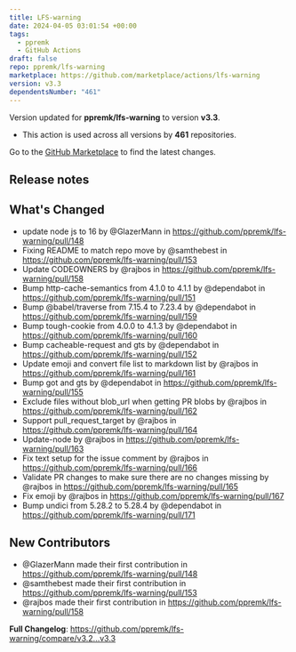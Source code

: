 ```yaml
---
title: LFS-warning
date: 2024-04-05 03:01:54 +00:00
tags:
  - ppremk
  - GitHub Actions
draft: false
repo: ppremk/lfs-warning
marketplace: https://github.com/marketplace/actions/lfs-warning
version: v3.3
dependentsNumber: "461"
---
```



Version updated for **ppremk/lfs-warning** to version **v3.3**.
- This action is used across all versions by **461** repositories.

Go to the [GitHub Marketplace](https://github.com/marketplace/actions/lfs-warning) to find the latest changes.

## Release notes

## What's Changed
* update node js to 16 by @GlazerMann in https://github.com/ppremk/lfs-warning/pull/148
* Fixing README to match repo move by @samthebest in https://github.com/ppremk/lfs-warning/pull/153
* Update CODEOWNERS by @rajbos in https://github.com/ppremk/lfs-warning/pull/158
* Bump http-cache-semantics from 4.1.0 to 4.1.1 by @dependabot in https://github.com/ppremk/lfs-warning/pull/151
* Bump @babel/traverse from 7.15.4 to 7.23.4 by @dependabot in https://github.com/ppremk/lfs-warning/pull/159
* Bump tough-cookie from 4.0.0 to 4.1.3 by @dependabot in https://github.com/ppremk/lfs-warning/pull/160
* Bump cacheable-request and gts by @dependabot in https://github.com/ppremk/lfs-warning/pull/152
* Update emoji and convert file list to markdown list by @rajbos in https://github.com/ppremk/lfs-warning/pull/161
* Bump got and gts by @dependabot in https://github.com/ppremk/lfs-warning/pull/155
* Exclude files without blob_url when getting PR blobs by @rajbos in https://github.com/ppremk/lfs-warning/pull/162
* Support pull_request_target by @rajbos in https://github.com/ppremk/lfs-warning/pull/164
* Update-node by @rajbos in https://github.com/ppremk/lfs-warning/pull/163
* Fix text setup for the issue comment by @rajbos in https://github.com/ppremk/lfs-warning/pull/166
* Validate PR changes to make sure there are no changes missing by @rajbos in https://github.com/ppremk/lfs-warning/pull/165
* Fix emoji by @rajbos in https://github.com/ppremk/lfs-warning/pull/167
* Bump undici from 5.28.2 to 5.28.4 by @dependabot in https://github.com/ppremk/lfs-warning/pull/171

## New Contributors
* @GlazerMann made their first contribution in https://github.com/ppremk/lfs-warning/pull/148
* @samthebest made their first contribution in https://github.com/ppremk/lfs-warning/pull/153
* @rajbos made their first contribution in https://github.com/ppremk/lfs-warning/pull/158

**Full Changelog**: https://github.com/ppremk/lfs-warning/compare/v3.2...v3.3

